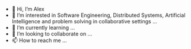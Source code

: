 - 👋 Hi, I’m Alex
- 👀 I’m interested in Software Engineering, Distributed Systems, Artificial Intelligence and problem solving in collaborative settings ...
- 🌱 I’m currently learning ...
- 💞️ I’m looking to collaborate on ...
- 📫 How to reach me ...

<!---
4lexm/4lexm is a ✨ special ✨ repository because its `README.md` (this file) appears on your GitHub profile.
You can click the Preview link to take a look at your changes.
--->
